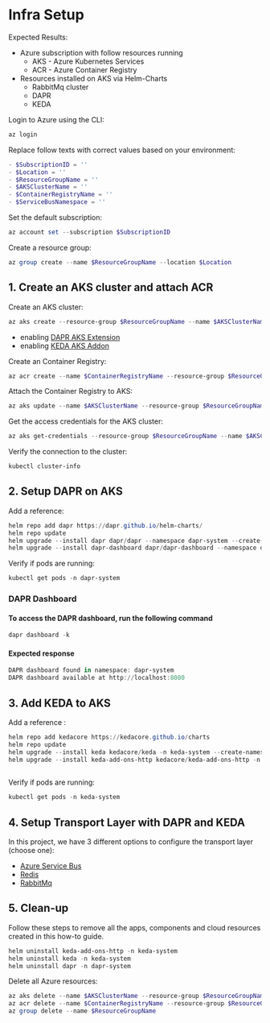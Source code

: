 # Infra Setup

Expected Results:

- Azure subscription with follow resources running
  - AKS - Azure Kubernetes Services
  - ACR - Azure Container Registry
- Resources installed on AKS via Helm-Charts
  - RabbitMq cluster
  - DAPR
  - KEDA

Login to Azure using the CLI:

```powershell
az login
```

Replace follow texts with correct values based on your environment:

```powershell
- $SubscriptionID = ''
- $Location = ''
- $ResourceGroupName = ''
- $AKSClusterName = ''
- $ContainerRegistryName = ''
- $ServiceBusNamespace = ''
```

Set the default subscription:

```powershell
az account set --subscription $SubscriptionID
```

Create a resource group:

```powershell
az group create --name $ResourceGroupName --location $Location
```

## 1. Create an AKS cluster and attach ACR

Create an AKS cluster:

```powershell
az aks create --resource-group $ResourceGroupName --name $AKSClusterName --node-count 3 --location $Location --node-vm-size Standard_D4ds_v5 --tier free --enable-pod-identity --network-plugin azure --generate-ssh-keys
```

- enabling [DAPR AKS Extension](https://learn.microsoft.com/pt-br/azure/aks/dapr?tabs=cli)
- enabling [KEDA AKS Addon](https://learn.microsoft.com/pt-br/azure/aks/keda-deploy-add-on-cli)

Create an Container Registry:

```powershell
az acr create --name $ContainerRegistryName --resource-group $ResourceGroupName --sku basic
```

Attach the Container Registry to AKS:

```powershell
az aks update --name $AKSClusterName --resource-group $ResourceGroupName --attach-acr $ContainerRegistryName
```

Get the access credentials for the AKS cluster:

```powershell
az aks get-credentials --resource-group $ResourceGroupName --name $AKSClusterName --overwrite-existing
```

Verify the connection to the cluster:

```powershell
kubectl cluster-info
```

## 2. Setup DAPR on AKS

Add a reference:

```powershell
helm repo add dapr https://dapr.github.io/helm-charts/   
helm repo update
helm upgrade --install dapr dapr/dapr --namespace dapr-system --create-namespace
helm upgrade --install dapr-dashboard dapr/dapr-dashboard --namespace dapr-system --create-namespace
```

Verify if pods are running:

```powershell
kubectl get pods -n dapr-system
```

### DAPR Dashboard

#### To access the DAPR dashboard, run the following command

```powershell
dapr dashboard -k
```

#### Expected response

```powershell
DAPR dashboard found in namespace: dapr-system
DAPR dashboard available at http://localhost:8080
```

## 3. Add KEDA to AKS

Add a reference :

```powershell
helm repo add kedacore https://kedacore.github.io/charts
helm repo update
helm upgrade --install keda kedacore/keda -n keda-system --create-namespace
helm upgrade --install keda-add-ons-http kedacore/keda-add-ons-http -n keda-system --create-namespace
 
```

Verify if pods are running:

```powershell
kubectl get pods -n keda-system
```

## 4. Setup Transport Layer with DAPR and KEDA

In this project, we have 3 different options to configure the transport layer (choose one):

- [Azure Service Bus](setup-infra-azsbus.md)
- [Redis](setup-infra-redis.md)
- [RabbitMq](setup-infra-rbmq.md)

## 5. Clean-up

Follow these steps to remove all the apps, components and cloud resources created in this how-to guide.

```powershell
helm uninstall keda-add-ons-http -n keda-system
helm uninstall keda -n keda-system
helm uninstall dapr -n dapr-system
```

Delete all Azure resources:

```powershell
az aks delete --name $AKSClusterName --resource-group $ResourceGroupName
az acr delete --name $ContainerRegistryName --resource-group $ResourceGroupName
az group delete --name $ResourceGroupName
```
